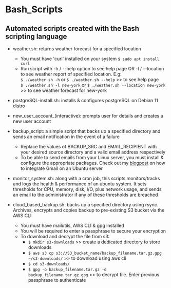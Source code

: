 # Bash_Scripts
## Automated scripts created with the Bash scripting language  
- weather.sh: returns weather forecast for a specified location  
    - You must have 'curl' installed on your system `$ sudo apt install curl`   
    - Run script with -h / --help option to see help page OR -l <location> / --location <location> to see weather report of specified location. E.g:  
      `$ ./weather.sh -h`  or `$ ./weather.sh --help` >> to see help page  
      `$ ./weather.sh -l new-york`  or  `$ ./weather.sh --location new-york` >> to see weather forecast for new-york   
- postgreSQL-install.sh: installs & configures postgreSQL on Debian 11 distro  
- new_user_account_(interactive): prompts user for details and creates a new user account  
- backup_script: a simple script that backs up a specified directory and sends an email notification in the event of a failure  
    - Replace the values of BACKUP_SRC and EMAIL_RECIPIENT with your desired source directory and a valid email address respectively  
    - To be able to send emails from your Linux server, you must install & configure the appropriate packages. Check out my [blogpost](https://medium.com/@anyagaladima_62348/integrate-gmail-with-an-ubuntu-server-by-lilian-galadima-4874356d406a) on how to integrate Gmail on an Ubuntu server
- monitor_system.sh: along with a cron job, this scripts monitors/tracks and logs the health & performance of an ubuntu system. It sets thresholds for CPU, memory, disk, I/O, plus network usage, and sends an email to the administrator if any of these thresholds are breached  
  
- cloud_based_backup.sh: backs up a specified directory using rsync. Archives, encrypts and copies backup to pre-existing S3 bucket via the AWS CLI
  - You must have mailutils, AWS CLI & gpg installed  
  - You will be required to enter a passphrase to secure your encryption    
  - To download and decrypt the file from s3:  
    - `$ mkdir s3-downloads` >> create a dedicated directory to store downloads  
    - `$ aws s3 cp s3://S3_bucket_name/backup_filename.tar.gz.gpg ~/s3-downloads/` >> to download using aws cli
    - `$ cd s3-downloads/`    
    - `$ gpg -o backup_filename.tar.gz -d backup_filename.tar.gz.gpg` >> to decrypt file. Enter previous passphrase to authenticate    

